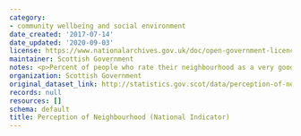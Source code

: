 ```yaml
---
category:
- community wellbeing and social environment
date_created: '2017-07-14'
date_updated: '2020-09-03'
license: https://www.nationalarchives.gov.uk/doc/open-government-licence/version/3/
maintainer: Scottish Government
notes: <p>Percent of people who rate their neighbourhood as a very good place to live</p>
organization: Scottish Government
original_dataset_link: http://statistics.gov.scot/data/perception-of-neighbourhood-national-indicator
records: null
resources: []
schema: default
title: Perception of Neighbourhood (National Indicator)
---
```

